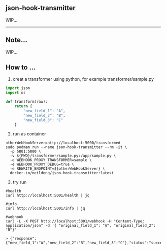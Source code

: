 
## json-hook-transmitter

WIP...

---

## Note...

WIP...

## How to ...

1. creat a transformer using python, for example transformer/sample.py

```python
import json
import os

def transform(raw):
    return {
        "new_field_1": "A",
        "new_field_2": "B",
        "new_field_3": "C"
    }
```

2. run as container

```shell
otherWebHookServer=http://localhost:5000/transformed
sudo podman run --name json-hook-transmitter --rm -it \
  -p 5001:5000 \
  -v ${PWD}/transformer/sample.py:/app/sample.py \
  -e WEBHOOK_PROXY_TRANSFORMER=sample \
  -e WEBHOOK_PROXY_DEBUG=true \
  -e REWRITE_ENDPOINT=${otherWebHookServer} \
  docker.io/neildeng/json-hook-transmitter:latest
```

3. try run

```shell
#health
curl http://localhost:5001/health | jq

#info
curl http://localhost:5001/info | jq

#webhook
curl -L -X POST http://localhost:5001/webhook -H "Content-Type: application/json" -d '{ "original_field_1": "A", "original_field_2": "B"}'

> {"response":{"new_field_1":"A","new_field_2":"B","new_field_3":"C"},"status":"success"}
```
